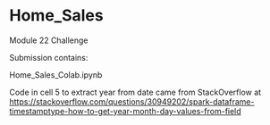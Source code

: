 # Home_Sales
Module 22 Challenge

Submission contains:

Home_Sales_Colab.ipynb

Code in cell 5 to extract year from date came from StackOverflow at https://stackoverflow.com/questions/30949202/spark-dataframe-timestamptype-how-to-get-year-month-day-values-from-field
